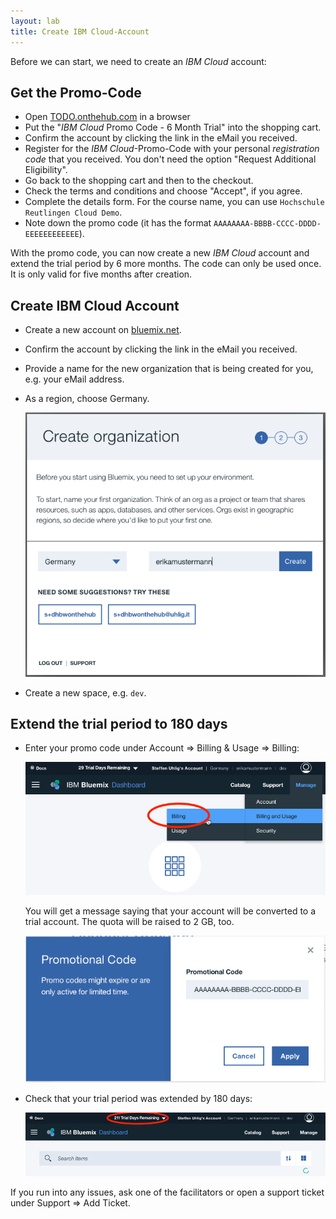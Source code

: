 ```yaml
---
layout: lab
title: Create IBM Cloud-Account
---
```


Before we can start, we need to create an _IBM Cloud_ account:

## Get the Promo-Code

* Open [TODO.onthehub.com](https://TODO.onthehub.com/) in a browser
* Put the "_IBM Cloud_ Promo Code - 6 Month Trial" into the shopping cart.
* Confirm the account by clicking the link in the eMail you received.
* Register for the _IBM Cloud_-Promo-Code with your personal *registration code* that you received. You don't need the option "Request Additional Eligibility".
* Go back to the shopping cart and then to the checkout.
* Check the terms and conditions and choose "Accept", if you agree.
* Complete the details form. For the course name, you can use `Hochschule Reutlingen Cloud Demo`.
* Note down the promo code (it has the format `AAAAAAAA-BBBB-CCCC-DDDD-EEEEEEEEEEEE`).

With the promo code, you can now create a new _IBM Cloud_ account and extend the trial period by 6 more months. The code can only be used once. It is only valid for five months after creation.

## Create IBM Cloud Account

* Create a new account on [bluemix.net](https://bluemix.net).
* Confirm the account by clicking the link in the eMail you received.
* Provide a name for the new organization that is being created for you, e.g. your eMail address.
* As a region, choose Germany.

    ![Organisation anlegen](create-org.png)

* Create a new space, e.g. `dev`.

## Extend the trial period to 180 days

* Enter your promo code under Account => Billing & Usage => Billing:

    ![Billing](billing.png)

    You will get a message saying that your account will be converted to a trial account. The quota will be raised to 2 GB, too.

    ![Promo-Code eingeben](enter-promo-code.png)

* Check that your trial period was extended by 180 days:

    ![Trial verlängert](trial-extended.png)

If you run into any issues, ask one of the facilitators or open a support ticket under Support => Add Ticket.
